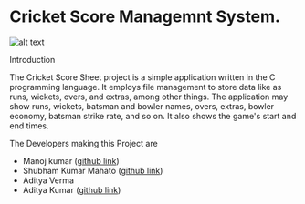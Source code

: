 # Cricket Score Managemnt System.

![alt text](https://s3.studytonight.com/tutorials/uploads/pictures/1649329920-79542.jpg)


Introduction

The Cricket Score Sheet project is a simple application written in the C programming language. It employs file management to store data like as runs, wickets, overs, and extras, among other things. The application may show runs, wickets, batsman and bowler names, overs, extras, bowler economy, batsman strike rate, and so on. It also shows the game's start and end times. 

The Developers making this Project are
 - Manoj kumar ([github link](https://github.com/dev-seek))
 - Shubham Kumar Mahato  ([github link](https://github.com/shubham-mahato))
 - Aditya Verma 
 - Aditya Kumar  ([github link](https://github.com/spidycoder))
